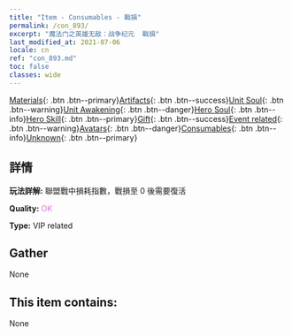 ```yaml
---
title: "Item - Consumables - 戰損"
permalink: /con_893/
excerpt: "魔法门之英雄无敌：战争纪元  戰損"
last_modified_at: 2021-07-06
locale: cn
ref: "con_893.md"
toc: false
classes: wide
---
```

 [Materials](/ItemsCN/){: .btn .btn--primary}[Artifacts](/ItemsCN/Artifacts/){: .btn .btn--success}[Unit Soul](/ItemsCN/UnitSoul/){: .btn .btn--warning}[Unit Awakening](/ItemsCN/UnitAwakening/){: .btn .btn--danger}[Hero Soul](/ItemsCN/HeroSoul/){: .btn .btn--info}[Hero Skill](/ItemsCN/HeroSkill/){: .btn .btn--primary}[Gift](/ItemsCN/Gift/){: .btn .btn--success}[Event related](/ItemsCN/Events/){: .btn .btn--warning}[Avatars](/ItemsCN/Avatars/){: .btn .btn--danger}[Consumables](/ItemsCN/Consumables/){: .btn .btn--info}[Unknown](/ItemsCN/Unknown/){: .btn .btn--primary}

## 詳情
 **玩法詳解:** 聯盟戰中損耗指數，戰損至 0 後需要復活

 **Quality:** <span style="color: #DA70D6">OK</span>

 **Type:** VIP related

## Gather

  None

## This item contains:

  None

